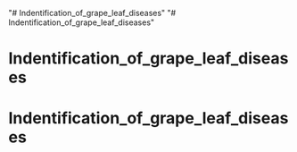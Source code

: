 "# Indentification_of_grape_leaf_diseases" 
"# Indentification_of_grape_leaf_diseases" 
# Indentification_of_grape_leaf_diseases
# Indentification_of_grape_leaf_diseases
